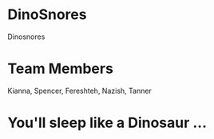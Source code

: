 # DinoSnores
Dinosnores

# Team Members 
Kianna, Spencer, Fereshteh, Nazish, Tanner

# You'll sleep like a Dinosaur ...


